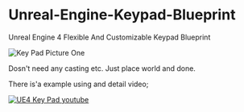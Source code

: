 # Unreal-Engine-Keypad-Blueprint
Unreal Engine 4 Flexible And Customizable Keypad Blueprint



![Key Pad Picture One](https://blog.guneskorkmaz.net/Downloadable-Files/pictures/Unreal-Engine-Keypad-1.jpg)

Dosn't need any casting etc. 
Just place world and done.

There is'a example using and detail video;

[![UE4 Key Pad youtube](https://img.youtube.com/vi/HEZzoKZPvKs/0.jpg)](https://www.youtube.com/watch?v=HEZzoKZPvKs)
